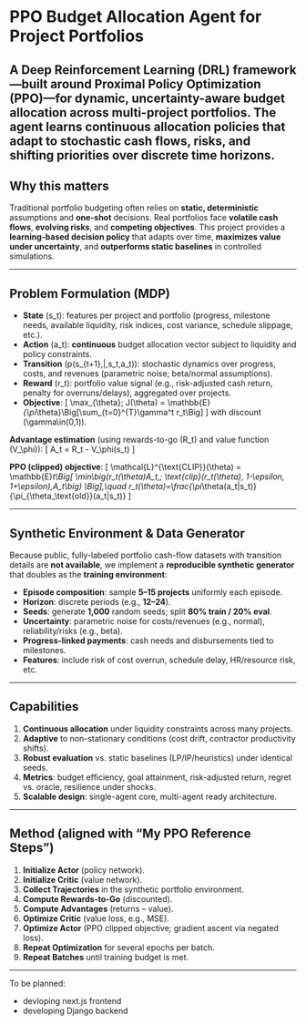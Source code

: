 
# PPO Budget Allocation Agent for Project Portfolios

A **Deep Reinforcement Learning** (DRL) framework—built around **Proximal Policy Optimization (PPO)**—for **dynamic, uncertainty-aware budget allocation** across multi-project portfolios. The agent learns **continuous allocation policies** that adapt to **stochastic cash flows, risks, and shifting priorities** over discrete time horizons.
---

## Why this matters

Traditional portfolio budgeting often relies on **static, deterministic** assumptions and **one-shot** decisions. Real portfolios face **volatile cash flows**, **evolving risks**, and **competing objectives**. This project provides a **learning-based decision policy** that adapts over time, **maximizes value under uncertainty**, and **outperforms static baselines** in controlled simulations.

---

## Problem Formulation (MDP)

- **State** \(s_t\): features per project and portfolio (progress, milestone needs, available liquidity, risk indices, cost variance, schedule slippage, etc.).
- **Action** \(a_t\): **continuous** budget allocation vector subject to liquidity and policy constraints.
- **Transition** \(p(s_{t+1}\,|\,s_t,a_t)\): stochastic dynamics over progress, costs, and revenues (parametric noise; beta/normal assumptions).
- **Reward** \(r_t\): portfolio value signal (e.g., risk-adjusted cash return, penalty for overruns/delays), aggregated over projects.
- **Objective**:
  \[
  \max_{\theta}\; J(\theta) = \mathbb{E}_{\pi_\theta}\Big[\sum_{t=0}^{T}\gamma^t r_t\Big]
  \]
  with discount \(\gamma\in(0,1)\).

**Advantage estimation** (using rewards-to-go \(R_t\) and value function \(V_\phi\)):
\[
A_t = R_t - V_\phi(s_t)
\]

**PPO (clipped) objective**:
\[
\mathcal{L}^{\text{CLIP}}(\theta) =
\mathbb{E}_t\Big[
\min\big(r_t(\theta)A_t,\;
\text{clip}(r_t(\theta), 1-\epsilon, 1+\epsilon)\,A_t\big)
\Big],\quad
r_t(\theta)=\frac{\pi_\theta(a_t|s_t)}{\pi_{\theta_\text{old}}(a_t|s_t)}
\]

---

## Synthetic Environment & Data Generator

Because public, fully-labeled portfolio cash-flow datasets with transition details are **not available**, we implement a **reproducible synthetic generator** that doubles as the **training environment**:

- **Episode composition**: sample **5–15 projects** uniformly each episode.
- **Horizon**: discrete periods (e.g., **12–24**).
- **Seeds**: generate **1,000** random seeds; split **80% train / 20% eval**.
- **Uncertainty**: parametric noise for costs/revenues (e.g., normal), reliability/risks (e.g., beta).
- **Progress-linked payments**: cash needs and disbursements tied to milestones.
- **Features**: include risk of cost overrun, schedule delay, HR/resource risk, etc.

---

## Capabilities

1. **Continuous allocation** under liquidity constraints across many projects.
2. **Adaptive** to non-stationary conditions (cost drift, contractor productivity shifts).
3. **Robust evaluation** vs. static baselines (LP/IP/heuristics) under identical seeds.
4. **Metrics**: budget efficiency, goal attainment, risk-adjusted return, regret vs. oracle, resilience under shocks.
5. **Scalable design**: single-agent core, multi-agent ready architecture.

---

## Method (aligned with “My PPO Reference Steps”)

1. **Initialize Actor** (policy network).
2. **Initialize Critic** (value network).
3. **Collect Trajectories** in the synthetic portfolio environment.
4. **Compute Rewards-to-Go** (discounted).
5. **Compute Advantages** (returns – value).
6. **Optimize Critic** (value loss, e.g., MSE).
7. **Optimize Actor** (PPO clipped objective; gradient ascent via negated loss).
8. **Repeat Optimization** for several epochs per batch.
9. **Repeat Batches** until training budget is met.



---
To be planned:
* devloping next.js frontend 
* developing Django backend